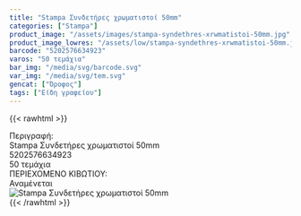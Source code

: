 ```yaml
---
title: "Stampa Συνδετήρες χρωματιστοί 50mm"
categories: ["Stampa"]
product_image: "/assets/images/stampa-syndethres-xrwmatistoi-50mm.jpg"
product_image_lowres: "/assets/low/stampa-syndethres-xrwmatistoi-50mm.jpg"
barcode: "5202576634923"
varos: "50 τεμάχια"
bar_img: "/media/svg/barcode.svg"
var_img: "/media/svg/tem.svg"
gencat: ["Όροφος"]
tags: ["Είδη γραφείου"]
---
```

{{< rawhtml >}}

<div class="sload692"><div class="product"><div id="sistatika">Περιγραφή:</div><div class="alltext">Stampa Συνδετήρες χρωματιστοί 50mm</div><div id="barcode"><div id="barimage1"></div><span id="bartext">5202576634923</span></div><div id="varos"><div id="temimg"></div><span id="varostext">50 τεμάχια</span></div><div id="kivotio">ΠΕΡΙΕΧΟΜΕΝΟ ΚΙΒΩΤΙΟΥ:<br>Αναμένεται</div><div class="pimg"><img alt="Stampa Συνδετήρες χρωματιστοί 50mm" title="Stampa Συνδετήρες χρωματιστοί 50mm" src="/assets/images/stampa-syndethres-xrwmatistoi-50mm.jpg"></div></div></div>
{{< /rawhtml >}}


